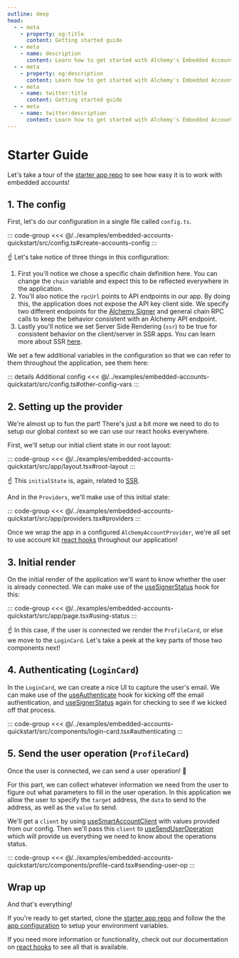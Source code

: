 ```yaml
---
outline: deep
head:
  - - meta
    - property: og:title
      content: Getting started guide
  - - meta
    - name: description
      content: Learn how to get started with Alchemy's Embedded Accounts using Account Kit and the Alchemy Signer, Modular Account, Rundler and Gas Manager.
  - - meta
    - property: og:description
      content: Learn how to get started with Alchemy's Embedded Accounts using Account Kit and the Alchemy Signer, Modular Account, Rundler and Gas Manager.
  - - meta
    - name: twitter:title
      content: Getting started guide
  - - meta
    - name: twitter:description
      content: Learn how to get started with Alchemy's Embedded Accounts using Account Kit and the Alchemy Signer, Modular Account, Rundler and Gas Manager.
---
```


# Starter Guide

Let's take a tour of the [starter app repo](https://github.com/alchemyplatform/embedded-accounts-quickstart) to see how easy it is to work with embedded accounts!

## 1. The config

First, let's do our configuration in a single file called `config.ts`.

::: code-group
<<< @/../examples/embedded-accounts-quickstart/src/config.ts#create-accounts-config
:::

:point_up: Let's take notice of three things in this configuration:

1. First you'll notice we chose a specific chain definition here. You can change the `chain` variable and expect this to be reflected everywhere in the application.
2. You'll also notice the `rpcUrl` points to API endpoints in our app. By doing this, the application does not expose the API key client side. We specify two different endpoints for the [Alchemy Signer](../signers/alchemy-signer/introduction.md) and general chain RPC calls to keep the behavior consistent with an Alchemy API endpoint.
3. Lastly you'll notice we set Server Side Rendering (`ssr`) to be true for consistent behavior on the client/server in SSR apps. You can learn more about SSR [here](../react/ssr.md).

We set a few additional variables in the configuration so that we can refer to them throughout the application, see them here:

::: details Additional config
<<< @/../examples/embedded-accounts-quickstart/src/config.ts#other-config-vars
:::

## 2. Setting up the provider

We're almost up to fun the part! There's just a bit more we need to do to setup our global context so we can use our react hooks everywhere.

First, we'll setup our initial client state in our root layout:

::: code-group
<<< @/../examples/embedded-accounts-quickstart/src/app/layout.tsx#root-layout
:::

:point_up: This `initialState` is, again, related to [SSR](../react/ssr.md).

And in the `Providers`, we'll make use of this initial state:

::: code-group
<<< @/../examples/embedded-accounts-quickstart/src/app/providers.tsx#providers
:::

Once we wrap the app in a configured `AlchemyAccountProvider`, we're all set to use account kit [react hooks](../react/overview.md) throughout our application!

## 3. Initial render

On the initial render of the application we'll want to know whether the user is already connected. We can make use of the [useSignerStatus](../react/useSignerStatus.md) hook for this:

::: code-group
<<< @/../examples/embedded-accounts-quickstart/src/app/page.tsx#using-status
:::

:point_up: In this case, if the user is connected we render the `ProfileCard`, or else we move to the `LoginCard`. Let's take a peek at the key parts of those two components next!

## 4. Authenticating (`LoginCard`)

In the `LoginCard`, we can create a nice UI to capture the user's email. We can make use of the [useAuthenticate](../react/useAuthenticate.md) hook for kicking off the email authentication, and [useSignerStatus](../react/useSignerStatus.md) again for checking to see if we kicked off that process.

::: code-group
<<< @/../examples/embedded-accounts-quickstart/src/components/login-card.tsx#authenticating
:::

## 5. Send the user operation (`ProfileCard`)

Once the user is connected, we can send a user operation! :tada:

For this part, we can collect whatever information we need from the user to figure out what parameters to fill in the user operation. In this application we allow the user to specify the `target` address, the `data` to send to the address, as well as the `value` to send.

We'll get a `client` by using [useSmartAccountClient](../react/useSmartAccountClient.md) with values provided from our config. Then we'll pass this `client` to [useSendUserOperation](../react/useSendUserOperation.md) which will provide us everything we need to know about the operations status.

::: code-group
<<< @/../examples/embedded-accounts-quickstart/src/components/profile-card.tsx#sending-user-op
:::

## Wrap up

And that's everything!

If you're ready to get started, clone the [starter app repo](https://github.com/alchemyplatform/embedded-accounts-quickstart) and follow the the [app configuration](../getting-started/app-configuration.md) to setup your environment variables.

If you need more information or functionality, check out our documentation on [react hooks](../react/overview.md) to see all that is available.
